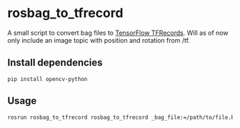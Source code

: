 # rosbag_to_tfrecord

A small script to convert bag files to [TensorFlow TFRecords](https://www.tensorflow.org/tutorials/load_data/tfrecord). Will as of now only include an image topic with position and rotation from /tf.

## Install dependencies
```pip install opencv-python```

## Usage
```bash
rosrun rosbag_to_tfrecord rosbag_to_tfrecord _bag_file:=/path/to/file.bag
```